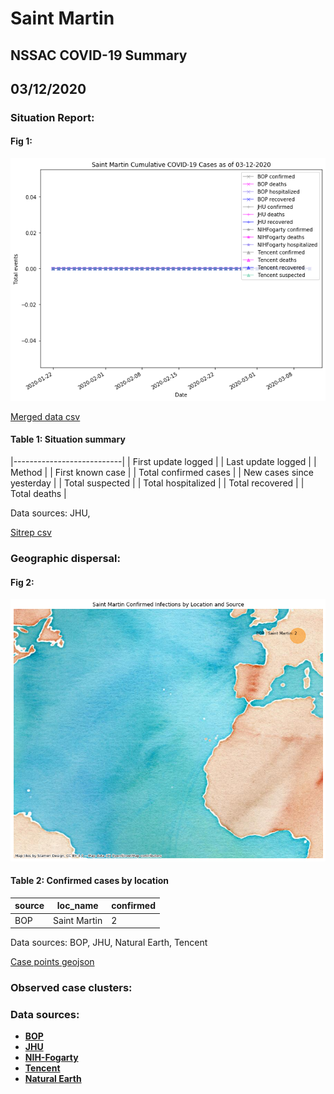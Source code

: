 # Saint Martin
## NSSAC COVID-19 Summary
## 03/12/2020



### Situation Report:
#### Fig 1:
![Saint Martin cases](../merged_histories/Saint_Martin_merged_histories.png)

[Merged data csv](https://github.com/SchlittDataSci/SchlittDataSci.github.io/blob/master/data/tables/Saint_Martin_merged_daily.csv)

#### Table 1: Situation summary


|---------------------------|
| First update logged       |
| Last update logged        |
| Method                    |
| First known case          |
| Total confirmed cases     |
| New cases since yesterday |
| Total suspected           |
| Total hospitalized        |
| Total recovered           |
| Total deaths              |

Data sources: JHU, 


[Sitrep csv](https://github.com/SchlittDataSci/SchlittDataSci.github.io/blob/master/data/tables/Saint_Martin_sitrep.csv)

### Geographic dispersal:
#### Fig 2:
![Saint Martin mapped](../case_locs/Saint_Martin_case_locs.png)

#### Table 2: Confirmed cases by location


| source   | loc_name     |   confirmed |
|----------|--------------|-------------|
| BOP      | Saint Martin |           2 |

Data sources: BOP, JHU, Natural Earth, Tencent


[Case points geojson](https://github.com/SchlittDataSci/SchlittDataSci.github.io/blob/master/data/shapes/Saint_Martin_case_locs.geojson)

### Observed case clusters:
### Data sources:
* **[BOP](https://github.com/beoutbreakprepared/nCoV2019)**
* **[JHU](https://github.com/CSSEGISandData/COVID-19)** 
* **[NIH-Fogarty](https://docs.google.com/spreadsheets/d/1jS24DjSPVWa4iuxuD4OAXrE3QeI8c9BC1hSlqr-NMiU/edit#gid=1187587451)** 
* **[Tencent](https://news.qq.com/zt2020/page/feiyan.htm)**
* **[Natural Earth](https://www.naturalearthdata.com/forums/forum/natural-earth-map-data/cultural-vectors/admin-1-states-provinces-and-their-boundaries/)**

<!-- Global site tag (gtag.js) - Google Analytics -->
<script async src="https://www.googletagmanager.com/gtag/js?id=UA-158816269-1"></script>
<script>
  window.dataLayer = window.dataLayer || [];
  function gtag(){dataLayer.push(arguments);}
  gtag('js', new Date());

  gtag('config', 'UA-158816269-1');
</script>